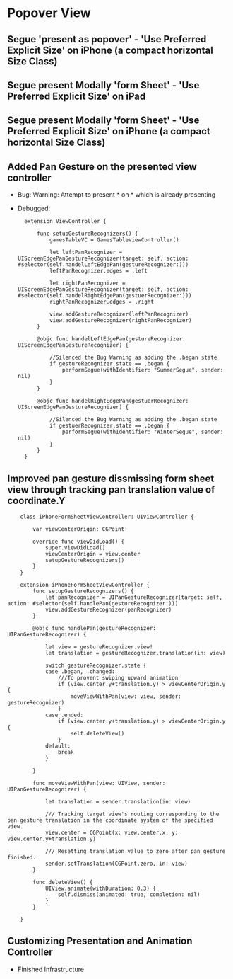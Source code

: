 # Popover View

## Segue 'present as popover' - 'Use Preferred Explicit Size' on iPhone (a compact horizontal Size Class)

## Segue present Modally 'form Sheet' - 'Use Preferred Explicit Size' on iPad

## Segue present Modally 'form Sheet' - 'Use Preferred Explicit Size' on iPhone (a compact horizontal Size Class)

## Added Pan Gesture on the presented view controller
- Bug: Warning: Attempt to present * on * which is already presenting
- Debugged:
        
        extension ViewController {
            
            func setupGestureRecognizers() {
                gamesTableVC = GamesTableViewController()
                
                let leftPanRecognizer = UIScreenEdgePanGestureRecognizer(target: self, action: #selector(self.handelLeftEdgePan(gestureRecognizer:)))
                leftPanRecognizer.edges = .left
                
                let rightPanRecognizer = UIScreenEdgePanGestureRecognizer(target: self, action: #selector(self.handelRightEdgePan(gestuerRecognizer:)))
                rightPanRecognizer.edges = .right
                
                view.addGestureRecognizer(leftPanRecognizer)
                view.addGestureRecognizer(rightPanRecognizer)
            }
            
            @objc func handelLeftEdgePan(gestureRecognizer: UIScreenEdgePanGestureRecognizer) {
            
                //Silenced the Bug Warning as adding the .began state
                if gestureRecognizer.state == .began {
                    performSegue(withIdentifier: "SummerSegue", sender: nil)
                }
            }
            
            @objc func handelRightEdgePan(gestuerRecognizer: UIScreenEdgePanGestureRecognizer) {
            
                //Silenced the Bug Warning as adding the .began state
                if gestuerRecognizer.state == .began {
                    performSegue(withIdentifier: "WinterSegue", sender: nil)
                }
            }
        }

## Improved pan gesture dissmissing form sheet view through tracking pan translation value of coordinate.Y
        
        class iPhoneFormSheetViewController: UIViewController {

            var viewCenterOrigin: CGPoint!

            override func viewDidLoad() {
                super.viewDidLoad()
                viewCenterOrigin = view.center
                setupGestureRecognizers()
            }
        }
        
        extension iPhoneFormSheetViewController {
            func setupGestureRecognizers() {
                let panRecognizer = UIPanGestureRecognizer(target: self, action: #selector(self.handlePan(gestureRecognizer:)))
                view.addGestureRecognizer(panRecognizer)
            }
            
            @objc func handlePan(gestureRecognizer: UIPanGestureRecognizer) {
                
                let view = gestureRecognizer.view!
                let translation = gestureRecognizer.translation(in: view)
                
                switch gestureRecognizer.state {
                case .began, .changed:
                    ///To provent swiping upward animation
                    if (view.center.y+translation.y) > viewCenterOrigin.y {
                        moveViewWithPan(view: view, sender: gestureRecognizer)
                    }
                case .ended:
                    if (view.center.y+translation.y) > viewCenterOrigin.y {
                        self.deleteView()
                    }
                default:
                    break
                }
                
            }
            
            func moveViewWithPan(view: UIView, sender: UIPanGestureRecognizer) {
                
                let translation = sender.translation(in: view)
                
                /// Tracking target view's routing corresponding to the pan gesture translation in the coordinate system of the specified view.
                view.center = CGPoint(x: view.center.x, y: view.center.y+translation.y)
                
                /// Resetting translation value to zero after pan gesture finished.
                sender.setTranslation(CGPoint.zero, in: view)
            }

            func deleteView() {
                UIView.animate(withDuration: 0.3) {
                    self.dismiss(animated: true, completion: nil)
                }
            }
            
        }

## Customizing Presentation and Animation Controller

-   Finished Infrastructure
